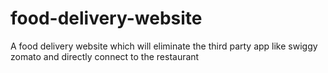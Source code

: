 # food-delivery-website
A food delivery website which will eliminate the third party app like swiggy zomato and directly connect  to the restaurant 
